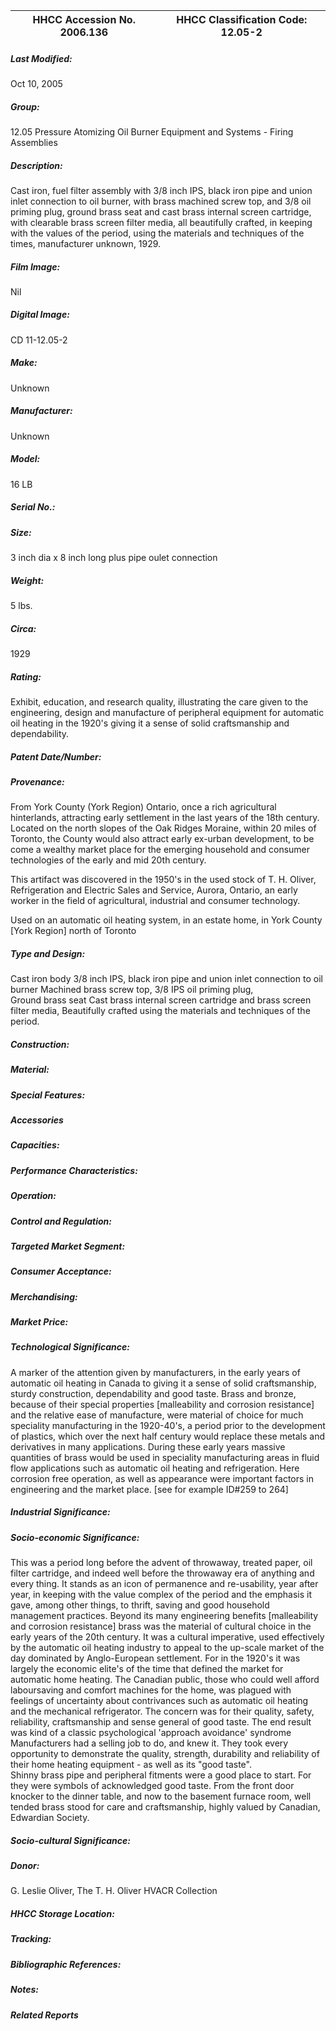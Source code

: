 | **HHCC Accession No. 2006.136** |**HHCC Classification Code:  12.05-2**|
| ----------- | ----------- |

##### Last Modified:
Oct 10, 2005

##### Group:
12.05 Pressure Atomizing Oil Burner Equipment and Systems - Firing Assemblies

##### Description:
Cast iron, fuel filter assembly with 3/8 inch IPS, black iron pipe and union inlet connection to oil burner, with brass machined screw top, and 3/8 oil priming plug, ground brass seat and cast brass internal screen cartridge, with clearable brass screen filter media, all beautifully crafted, in keeping with the values of the period, using the materials and techniques of the times, manufacturer unknown, 1929.

##### Film Image:
Nil

##### Digital Image:
CD 11-12.05-2

##### Make:
Unknown

##### Manufacturer:
Unknown

##### Model:
16 LB

##### Serial No.:


##### Size:
3 inch dia  x 8 inch long plus pipe oulet connection

##### Weight:
5 lbs.

##### Circa:
1929

##### Rating:
Exhibit, education, and research quality, illustrating the care given to the engineering, design and manufacture of peripheral equipment for automatic oil heating in the 1920's giving it a sense of solid craftsmanship and dependability.

##### Patent Date/Number:


##### Provenance:
From York County (York Region) Ontario, once a rich agricultural hinterlands, attracting early settlement in the last years of the 18th century. Located on the north slopes of the Oak Ridges Moraine, within 20 miles of Toronto, the County would also attract early ex-urban development, to be come a wealthy market place for the emerging household and consumer technologies of the early and mid 20th century. 

This artifact was discovered in the 1950's in the used stock of T. H. Oliver, Refrigeration and Electric Sales and Service, Aurora, Ontario, an early worker in the field of agricultural, industrial and consumer technology. 

Used on an automatic oil heating system, in an estate home, in York County [York Region] north of Toronto

##### Type and Design:
Cast iron body
3/8 inch IPS, black iron pipe and union inlet connection to oil burner
Machined brass screw top, 
3/8 IPS oil priming plug,  
Ground brass seat 
Cast brass internal screen cartridge and brass screen filter media,
Beautifully crafted using the materials and techniques of the period.

##### Construction:


##### Material:


##### Special Features:


##### Accessories


##### Capacities:


##### Performance Characteristics:


##### Operation:


##### Control and Regulation:


##### Targeted Market Segment:


##### Consumer Acceptance:


##### Merchandising:


##### Market Price:


##### Technological Significance:
A marker of the attention given by manufacturers, in the early years of automatic oil heating in Canada to giving it a sense of solid craftsmanship, sturdy construction, dependability and good taste. 
Brass and bronze, because of their special properties [malleability and corrosion resistance] and the relative ease of manufacture, were material of choice for much speciality manufacturing in the 1920-40's, a period prior to the development of plastics, which over the next half century would replace these metals and derivatives in many applications. 
During these early years massive quantities of brass would be used in speciality manufacturing areas in fluid flow applications such as automatic oil heating and refrigeration. Here corrosion free operation, as well as appearance were important factors in engineering and the market place.  [see for example ID#259 to 264]

##### Industrial Significance:


##### Socio-economic Significance:
This was a period long before the advent of throwaway, treated paper, oil filter cartridge, and indeed well before the throwaway era of anything and every thing. It stands as an icon of permanence and re-usability, year after year, in keeping with the value complex of the period and the emphasis it gave, among other things, to thrift, saving and good household management practices.
Beyond its many engineering benefits [malleability and corrosion resistance] brass was the material of cultural choice in the early years of the 20th century. It was a cultural imperative, used effectively by the automatic oil heating industry to appeal to the up-scale market of the day dominated by Anglo-European settlement. For in the 1920's it was largely the economic elite's of the time that defined the market for automatic home heating. 
The Canadian public, those who could well afford laboursaving and comfort machines for the home, was plagued with feelings of uncertainty about contrivances such as automatic oil heating and the mechanical refrigerator. The concern was for their quality, safety, reliability, craftsmanship and sense general of good taste. The end result was kind of a classic psychological 'approach avoidance' syndrome  
Manufacturers had a selling job to do, and knew it. They took every opportunity to demonstrate the quality, strength, durability and reliability of their home heating equipment - as well as its "good taste".  
Shinny brass pipe and peripheral fitments were a good place to start. For they were symbols of acknowledged good taste. From the front door knocker to the dinner table, and now to the basement furnace room, well tended brass stood for care and craftsmanship, highly valued by Canadian, Edwardian Society.

##### Socio-cultural Significance:


##### Donor:
G. Leslie Oliver, The T. H. Oliver HVACR Collection

##### HHCC Storage Location:


##### Tracking:


##### Bibliographic References:


##### Notes:


##### Related Reports

